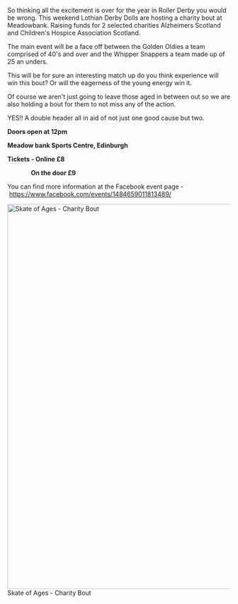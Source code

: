 <html><body><p>So thinking all the excitement is over for the year in Roller Derby you would be wrong.
This weekend Lothian Derby Dolls are hosting a charity bout at Meadowbank. Raising funds for 2 selected charities Alzheimers Scotland and Children's Hospice Association Scotland.

The main event will be a face off between the Golden Oldies a team comprised of 40's and over and the Whipper Snappers a team made up of 25 an unders.

This will be for sure an interesting match up do you think experience will win this bout? Or will the eagerness of the young energy win it.

Of course we aren't just going to leave those aged in between out so we are also holding a bout for them to not miss any of the action.

YES!! A double header all in aid of not just one good cause but two.

<strong>Doors open at 12pm</strong>

<strong>Meadow bank Sports Centre, Edinburgh</strong>

<strong>Tickets - Online £8</strong>

<strong>                On the door £9</strong>

You can find more information at the Facebook event page - <a href="https://www.facebook.com/events/1484659011813489/">https://www.facebook.com/events/1484659011813489/</a>

<a href="/2014/12/skate-of-ages-poster-2.jpg"><img class="size-large wp-image-4240" src="https://scottishrollerderbyblog.com/2014/12/skate-of-ages-poster-2.jpg?w=614" alt="Skate of Ages - Charity Bout" width="614" height="869"></a> Skate of Ages - Charity Bout</p></body></html>
